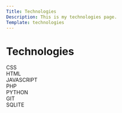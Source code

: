 ```yaml
---
Title: Technologies
Description: This is my technologies page.
Template: technologies
---
```


Technologies
==========================

<div class="box row-two">
CSS
</div>

<div class="box row-two">
HTML
</div>

<div class="box row-three ">
JAVASCRIPT
</div>

<div class="box row-three">
PHP
</div>

<div class="box row-three">
PYTHON
</div>

<div class="box row-two">
GIT
</div>

<div class="box row-two">
SQLITE
</div>